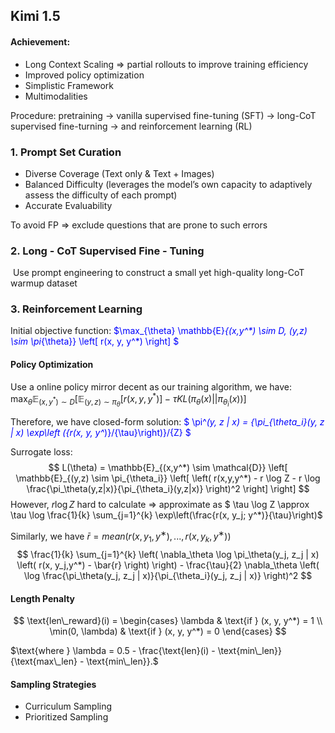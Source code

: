 ## Kimi 1.5

#### Achievement:

- Long Context Scaling $\Rightarrow$ partial rollouts  to improve training efficiency
- Improved policy optimization
- Simplistic Framework
- Multimodalities

Procedure: pretraining $\rightarrow$ vanilla supervised fine-tuning (SFT) $\rightarrow$ long-CoT supervised fine-turning $\rightarrow$ and reinforcement learning (RL)

### 1. Prompt Set Curation

- Diverse Coverage (Text only & Text + Images)
- Balanced Difficulty (leverages the model’s own capacity to adaptively assess the difficulty of each prompt)
- Accurate Evaluability

To avoid FP $\Rightarrow$ exclude questions that are prone to such errors

### 2. Long - CoT Supervised Fine - Tuning

​	Use prompt engineering to construct a small yet high-quality long-CoT warmup dataset

### 3. Reinforcement Learning

Initial objective function: <font color=blue>$\max_{\theta} \mathbb{E}_{(x,y^*) \sim D, (y,z) \sim \pi_{\theta}} \left[ r(x, y, y^*) \right] $</font>

#### Policy Optimization

Use a online policy mirror decent as our training algorithm, we have:
$\max_{\theta} \mathbb{E}_{(x,y^*) \sim D}[ \mathbb{E}_{(y,z) \sim \pi_{\theta}} \left[ r(x, y, y^*) \right] - τKL(π_θ(x)||π_{θ_i}(x))]$

Therefore, we have closed-form solution: <font color=blue>$
\pi^*(y, z | x) = {\pi_{\theta_i}(y, z | x) \exp\left ({r(x, y, y^*)}/{\tau}\right)}/{Z}
$</font>

Surrogate loss:
$$
L(\theta) = \mathbb{E}_{(x,y^*) \sim \mathcal{D}} \left[ \mathbb{E}_{(y,z) \sim \pi_{\theta_i}} \left[ \left( r(x,y,y^*) - r \log Z - r \log \frac{\pi_\theta(y,z|x)}{\pi_{\theta_i}(y,z|x)} \right)^2 \right] \right]
$$
However, $r \log Z$ hard to calculate $\Rightarrow$ approximate as $
\tau \log Z \approx \tau \log \frac{1}{k} \sum_{j=1}^{k} \exp\left(\frac{r(x, y_j; y^*)}{\tau}\right)$

Similarly, we have $\bar{r} = mean(r(x, y_1, y^∗ ), . . . , r(x, y_k, y^∗ ))$
$$
\frac{1}{k} \sum_{j=1}^{k} \left( \nabla_\theta \log \pi_\theta(y_j, z_j | x) \left( r(x, y_j,y^*) - \bar{r} \right) \right) - \frac{\tau}{2} \nabla_\theta \left( \log \frac{\pi_\theta(y_j, z_j | x)}{\pi_{\theta_i}(y_j, z_j | x)} \right)^2
$$

#### Length Penalty

$$
\text{len\_reward}(i) =
\begin{cases}
\lambda & \text{if } (x, y, y^*) = 1 \\
\min(0, \lambda) & \text{if } (x, y, y^*) = 0
\end{cases}
$$

$\text{where } \lambda = 0.5 - \frac{\text{len}(i) - \text{min\_len}}{\text{max\_len} - \text{min\_len}}.$

#### Sampling Strategies

- Curriculum Sampling 
- Prioritized Sampling

 